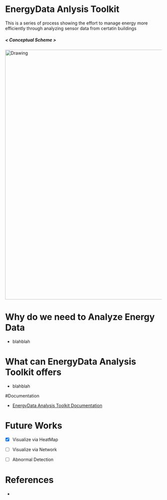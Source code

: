 # EnergyData Anlysis Toolkit

This is a series of process showing the effort to manage energy more efficiently through analyzing sensor data from certatin buildings  

 
##### < Conceptual Scheme >
 <img src="https://raw.githubusercontent.com/jhyun0919/EnergyData_jhyun/master/docs/images/%EC%8A%A4%ED%81%AC%EB%A6%B0%EC%83%B7%202016-06-01%20%EC%98%A4%ED%9B%84%204.58.48.jpg" alt="Drawing" style="width: 800px;"/>
 

 
 
# Why do we need to Analyze Energy Data

* blahblah



# What can EnergyData Analysis Toolkit offers

* blahblah




#Documentation

* [EnergyData Analysis Toolkit Documentation]()




# Future Works

- [X] Visualize via HeatMap  
- [ ] Visualize via Network  
- [ ] Abnormal Detection  
 

# References
 * 



